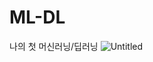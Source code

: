 # ML-DL
나의 첫 머신러닝/딥러닝
![Untitled](https://s3-us-west-2.amazonaws.com/secure.notion-static.com/a25830dd-0ee2-48cd-92e3-a2eea6d42c39/Untitled.png)
